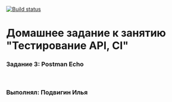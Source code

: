 [![Build status](https://ci.appveyor.com/api/projects/status/ums55j03k1au8r8y/branch/main?svg=true)](https://ci.appveyor.com/project/Elias-Grail/postman-echo/branch/main)

# Домашнее задание к занятию "Тестирование API, CI"

### Задание 3: Postman Echo

<br>

### Выполнял: Подвигин Илья
